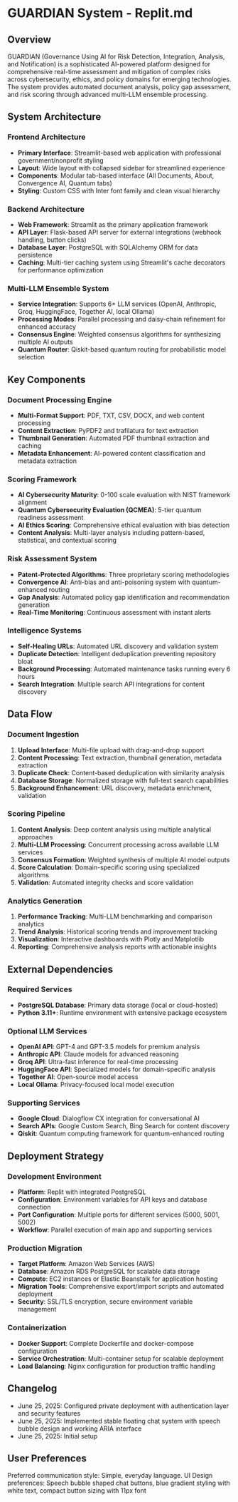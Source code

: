 # GUARDIAN System - Replit.md

## Overview

GUARDIAN (Governance Using AI for Risk Detection, Integration, Analysis, and Notification) is a sophisticated AI-powered platform designed for comprehensive real-time assessment and mitigation of complex risks across cybersecurity, ethics, and policy domains for emerging technologies. The system provides automated document analysis, policy gap assessment, and risk scoring through advanced multi-LLM ensemble processing.

## System Architecture

### Frontend Architecture
- **Primary Interface**: Streamlit-based web application with professional government/nonprofit styling
- **Layout**: Wide layout with collapsed sidebar for streamlined experience
- **Components**: Modular tab-based interface (All Documents, About, Convergence AI, Quantum tabs)
- **Styling**: Custom CSS with Inter font family and clean visual hierarchy

### Backend Architecture
- **Web Framework**: Streamlit as the primary application framework
- **API Layer**: Flask-based API server for external integrations (webhook handling, button clicks)
- **Database Layer**: PostgreSQL with SQLAlchemy ORM for data persistence
- **Caching**: Multi-tier caching system using Streamlit's cache decorators for performance optimization

### Multi-LLM Ensemble System
- **Service Integration**: Supports 6+ LLM services (OpenAI, Anthropic, Groq, HuggingFace, Together AI, local Ollama)
- **Processing Modes**: Parallel processing and daisy-chain refinement for enhanced accuracy
- **Consensus Engine**: Weighted consensus algorithms for synthesizing multiple AI outputs
- **Quantum Router**: Qiskit-based quantum routing for probabilistic model selection

## Key Components

### Document Processing Engine
- **Multi-Format Support**: PDF, TXT, CSV, DOCX, and web content processing
- **Content Extraction**: PyPDF2 and trafilatura for text extraction
- **Thumbnail Generation**: Automated PDF thumbnail extraction and caching
- **Metadata Enhancement**: AI-powered content classification and metadata extraction

### Scoring Framework
- **AI Cybersecurity Maturity**: 0-100 scale evaluation with NIST framework alignment
- **Quantum Cybersecurity Evaluation (QCMEA)**: 5-tier quantum readiness assessment
- **AI Ethics Scoring**: Comprehensive ethical evaluation with bias detection
- **Content Analysis**: Multi-layer analysis including pattern-based, statistical, and contextual scoring

### Risk Assessment System
- **Patent-Protected Algorithms**: Three proprietary scoring methodologies
- **Convergence AI**: Anti-bias and anti-poisoning system with quantum-enhanced routing
- **Gap Analysis**: Automated policy gap identification and recommendation generation
- **Real-Time Monitoring**: Continuous assessment with instant alerts

### Intelligence Systems
- **Self-Healing URLs**: Automated URL discovery and validation system
- **Duplicate Detection**: Intelligent deduplication preventing repository bloat
- **Background Processing**: Automated maintenance tasks running every 6 hours
- **Search Integration**: Multiple search API integrations for content discovery

## Data Flow

### Document Ingestion
1. **Upload Interface**: Multi-file upload with drag-and-drop support
2. **Content Processing**: Text extraction, thumbnail generation, metadata extraction
3. **Duplicate Check**: Content-based deduplication with similarity analysis
4. **Database Storage**: Normalized storage with full-text search capabilities
5. **Background Enhancement**: URL discovery, metadata enrichment, validation

### Scoring Pipeline
1. **Content Analysis**: Deep content analysis using multiple analytical approaches
2. **Multi-LLM Processing**: Concurrent processing across available LLM services
3. **Consensus Formation**: Weighted synthesis of multiple AI model outputs
4. **Score Calculation**: Domain-specific scoring using specialized algorithms
5. **Validation**: Automated integrity checks and score validation

### Analytics Generation
1. **Performance Tracking**: Multi-LLM benchmarking and comparison analytics
2. **Trend Analysis**: Historical scoring trends and improvement tracking
3. **Visualization**: Interactive dashboards with Plotly and Matplotlib
4. **Reporting**: Comprehensive analysis reports with actionable insights

## External Dependencies

### Required Services
- **PostgreSQL Database**: Primary data storage (local or cloud-hosted)
- **Python 3.11+**: Runtime environment with extensive package ecosystem

### Optional LLM Services
- **OpenAI API**: GPT-4 and GPT-3.5 models for premium analysis
- **Anthropic API**: Claude models for advanced reasoning
- **Groq API**: Ultra-fast inference for real-time processing
- **HuggingFace API**: Specialized models for domain-specific analysis
- **Together AI**: Open-source model access
- **Local Ollama**: Privacy-focused local model execution

### Supporting Services
- **Google Cloud**: Dialogflow CX integration for conversational AI
- **Search APIs**: Google Custom Search, Bing Search for content discovery
- **Qiskit**: Quantum computing framework for quantum-enhanced routing

## Deployment Strategy

### Development Environment
- **Platform**: Replit with integrated PostgreSQL
- **Configuration**: Environment variables for API keys and database connection
- **Port Configuration**: Multiple ports for different services (5000, 5001, 5002)
- **Workflow**: Parallel execution of main app and supporting services

### Production Migration
- **Target Platform**: Amazon Web Services (AWS)
- **Database**: Amazon RDS PostgreSQL for scalable data storage
- **Compute**: EC2 instances or Elastic Beanstalk for application hosting
- **Migration Tools**: Comprehensive export/import scripts and automated deployment
- **Security**: SSL/TLS encryption, secure environment variable management

### Containerization
- **Docker Support**: Complete Dockerfile and docker-compose configuration
- **Service Orchestration**: Multi-container setup for scalable deployment
- **Load Balancing**: Nginx configuration for production traffic handling

## Changelog

- June 25, 2025: Configured private deployment with authentication layer and security features
- June 25, 2025: Implemented stable floating chat system with speech bubble design and working ARIA interface
- June 25, 2025: Initial setup

## User Preferences

Preferred communication style: Simple, everyday language.
UI Design preferences: Speech bubble shaped chat buttons, blue gradient styling with white text, compact button sizing with 11px font
